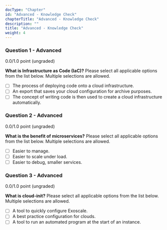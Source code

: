 ```yaml
---
docType: "Chapter"
id: "Advanced - Knowledge Check"
chapterTitle: "Advanced - Knowledge Check"
description: ""
title: "Advanced - Knowledge Check"
weight: 4
---
```


### **Question 1 - Advanced**
0.0/1.0 point (ungraded)

**What is Infrastructure as Code (IaC)?**
Please select all applicable options from the list below. Multiple selections are allowed.

- [ ] The process of deploying code onto a cloud infrastructure.
- [ ] An export that saves your cloud configuration for archive purposes.
- [ ] The concept of writing code is then used to create a cloud infrastructure automatically.

### **Question 2 - Advanced**
0.0/1.0 point (ungraded)

**What is the benefit of microservices?**
Please select all applicable options from the list below. Multiple selections are allowed.

- [ ] Easier to manage.
- [ ] Easier to scale under load.
- [ ] Easier to debug, smaller services.

### **Question 3 - Advanced**
0.0/1.0 point (ungraded)

**What is cloud-init?**
Please select all applicable options from the list below. Multiple selections are allowed.

- [ ] A tool to quickly configure Exoscale. 
- [ ] A best practice configuration for clouds.
- [ ] A tool to run an automated program at the start of an instance.
